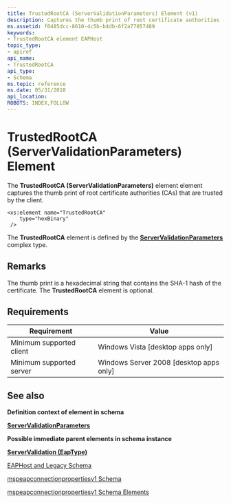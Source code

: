 ```yaml
---
title: TrustedRootCA (ServerValidationParameters) Element (v1)
description: Captures the thumb print of root certificate authorities (CAs) that are trusted by the client.
ms.assetid: f0485dcc-8610-4c5b-b4db-6f2a77057489
keywords:
- TrustedRootCA element EAPHost
topic_type:
- apiref
api_name:
- TrustedRootCA
api_type:
- Schema
ms.topic: reference
ms.date: 05/31/2018
api_location: 
ROBOTS: INDEX,FOLLOW
---
```


# TrustedRootCA (ServerValidationParameters) Element

The **TrustedRootCA (ServerValidationParameters)** element element captures the thumb print of root certificate authorities (CAs) that are trusted by the client.

``` syntax
<xs:element name="TrustedRootCA"
    type="hexBinary"
 />
```

The **TrustedRootCA** element is defined by the [**ServerValidationParameters**](mspeapconnectionpropertiesv1schema-servervalidationparameters-complextype.md) complex type.

## Remarks

The thumb print is a hexadecimal string that contains the SHA-1 hash of the certificate. The **TrustedRootCA** element is optional.

## Requirements



| Requirement | Value |
|-------------------------------------|------------------------------------------------------|
| Minimum supported client<br/> | Windows Vista \[desktop apps only\]<br/>       |
| Minimum supported server<br/> | Windows Server 2008 \[desktop apps only\]<br/> |



## See also

<dl> <dt>

**Definition context of element in schema**
</dt> <dt>

[**ServerValidationParameters**](mspeapconnectionpropertiesv1schema-servervalidationparameters-complextype.md)
</dt> <dt>

**Possible immediate parent elements in schema instance**
</dt> <dt>

[**ServerValidation (EapType)**](mspeapconnectionpropertiesv1schema-servervalidation-eaptype-element.md)
</dt> <dt>


</dt> <dt>

[EAPHost and Legacy Schema](eaphost-schemas.md)
</dt> <dt>

[mspeapconnectionpropertiesv1 Schema](mspeapconnectionpropertiesv1schema-schema.md)
</dt> <dt>

[mspeapconnectionpropertiesv1 Schema Elements](mspeapconnectionpropertiesv1schema-elements.md)
</dt> </dl>

 

 






